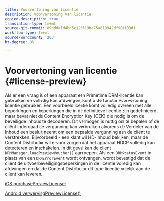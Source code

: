 ```yaml
---
title: Voorvertoning van licentie
description: Voorvertoning van licentie
copied-description: true
translation-type: tm+mt
source-git-commit: 89bdda1d4bd5c126f19ba75a819942df901183d1
workflow-type: tm+mt
source-wordcount: '203'
ht-degree: 0%

---
```



# Voorvertoning van licentie {#license-preview}

Als er een vraag is of een apparaat een Primetime DRM-licentie kan gebruiken en volledig kan afdwingen, kunt u de functie Voorvertoning licentie gebruiken. Een voorbeeldlicentie komt volledig overeen met alle beperkingen en beperkingen die in de definitieve licentie zijn gedefinieerd, maar bevat niet de Content Encryption Key (CEK) die nodig is om de beveiligde inhoud te decoderen. Dit vermogen is nuttig om te bepalen of de cliënt inderdaad de vergunning kan verbruiken alvorens de Verdeler van de Inhoud een besluit neemt om een bepaalde vergunning aan de cliënt te verstrekken. Bijvoorbeeld - een klant wil HD-inhoud bekijken, maar de Content Distributor wil ervoor zorgen dat het apparaat HDCP volledig kan detecteren en inschakelen. In dit geval kan de client `DRMManager.loadPreviewVoucher()` aanroepen. Als een `DRMStatusEvent` in plaats van een `DRMErrorEvent` wordt ontvangen, wordt bevestigd dat de client de uitvoerbeveiligingsbeperkingen in de licentie volledig kan afdwingen en dat de Content Distributor dit type licentie vrijelijk aan de client kan leveren.

[iOS purchasePreviewLicense:](https://help.adobe.com/en_US/primetime/api/drm-apis/client/ios/interface_d_r_m_manager.html#a3baac603bdd8826624dbe97f9faaba10)

[Android verwervingPreviewLicense()](https://help.adobe.com/en_US/primetime/api/drm-apis/client/android/com/adobe/ave/drm/DRMManager.html#acquirePreviewLicense(com.adobe.ave.drm.DRMMetadata,%20com.adobe.ave.drm.DRMOperationErrorCallback,%20com.adobe.ave.drm.DRMLicenseAcquiredCallback))
